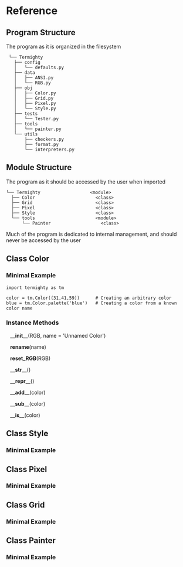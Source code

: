 # Reference

## Program Structure
The program as it is organized in the filesystem

     └── Termighty
       ├── config
       │   └── defaults.py
       ├── data
       │   ├── ANSI.py
       │   └── RGB.py
       ├── obj
       │   ├── Color.py
       │   ├── Grid.py
       │   ├── Pixel.py
       │   └── Style.py
       ├── tests
       │   └── Tester.py
       ├── tools
       │   └── painter.py
       └── utils
           ├── checkers.py
           ├── format.py
           └── interpreters.py

## Module Structure
The program as it should be accessed by the user when imported

    └── Termighty                   <module>
      ├── Color                       <class>
      ├── Grid                        <class>
      ├── Pixel                       <class>
      ├── Style                       <class>
      └── tools                       <module>
          └── Painter                   <class>

Much of the program is dedicated to internal management, and should never be
accessed by the user

## Class Color

### Minimal Example

    import termighty as tm

    color = tm.Color((31,41,59))      # Creating an arbitrary color
    blue = tm.Color.palette('blue')   # Creating a color from a known color name

### Instance Methods

&ensp; **\_\_init\_\_**(RGB, name = 'Unnamed Color')

&ensp; **rename**(name)

&ensp; **reset_RGB**(RGB)

&ensp; **\_\_str\_\_**()

&ensp; **\_\_repr\_\_**()

&ensp; **\_\_add\_\_**(color)

&ensp; **\_\_sub\_\_**(color)

&ensp; **\_\_is\_\_**(color)

## Class Style

### Minimal Example

## Class Pixel

### Minimal Example

## Class Grid

### Minimal Example

## Class Painter

### Minimal Example
